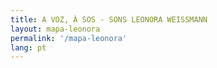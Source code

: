 ```yaml
---
title: A VOZ, À SOS - SONS LEONORA WEISSMANN
layout: mapa-leonora
permalink: '/mapa-leonora'
lang: pt
---
```


